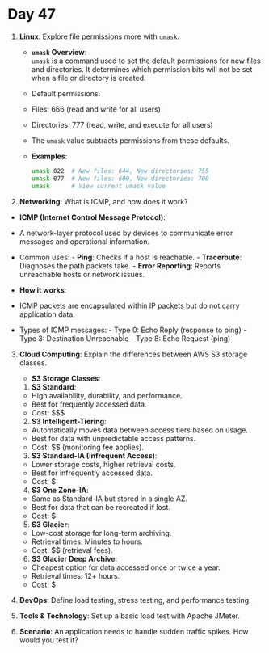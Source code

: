 # Day 47

1. **Linux**: Explore file permissions more with `umask`.
   - **`umask` Overview**:  
     `umask` is a command used to set the default permissions for new files and directories. It determines which permission bits will not be set when a file or directory is created.
   - Default permissions:
    - Files: 666 (read and write for all users)
    - Directories: 777 (read, write, and execute for all users)
   - The `umask` value subtracts permissions from these defaults.
  
   - **Examples**:
      ```bash
      umask 022  # New files: 644, New directories: 755
      umask 077  # New files: 600, New directories: 700
      umask      # View current umask value
      ```


2. **Networking**: What is ICMP, and how does it work?
  - **ICMP (Internet Control Message Protocol)**:
   - A network-layer protocol used by devices to communicate error messages and operational information.
   - Common uses:
    - **Ping**: Checks if a host is reachable.
    - **Traceroute**: Diagnoses the path packets take.
    - **Error Reporting**: Reports unreachable hosts or network issues.

  - **How it works**:
   - ICMP packets are encapsulated within IP packets but do not carry application data.
   - Types of ICMP messages:
    - Type 0: Echo Reply (response to ping)
    - Type 3: Destination Unreachable
    - Type 8: Echo Request (ping)


3. **Cloud Computing**: Explain the differences between AWS S3 storage classes.
   - **S3 Storage Classes**:
   1. **S3 Standard**:  
    - High availability, durability, and performance.  
    - Best for frequently accessed data.
    - Cost: $$$

   2. **S3 Intelligent-Tiering**:  
    - Automatically moves data between access tiers based on usage.
    - Best for data with unpredictable access patterns.
    - Cost: $$ (monitoring fee applies).

   3. **S3 Standard-IA (Infrequent Access)**:  
    - Lower storage costs, higher retrieval costs.
    - Best for infrequently accessed data.
    - Cost: $

   4. **S3 One Zone-IA**:  
    - Same as Standard-IA but stored in a single AZ.
    - Best for data that can be recreated if lost.
    - Cost: $

   5. **S3 Glacier**:  
    - Low-cost storage for long-term archiving.
    - Retrieval times: Minutes to hours.
    - Cost: $$ (retrieval fees).

   6. **S3 Glacier Deep Archive**:  
    - Cheapest option for data accessed once or twice a year.
    - Retrieval times: 12+ hours.
    - Cost: $

4. **DevOps**: Define load testing, stress testing, and performance testing.

5. **Tools & Technology**: Set up a basic load test with Apache JMeter.

6. **Scenario**: An application needs to handle sudden traffic spikes. How would you test it?


